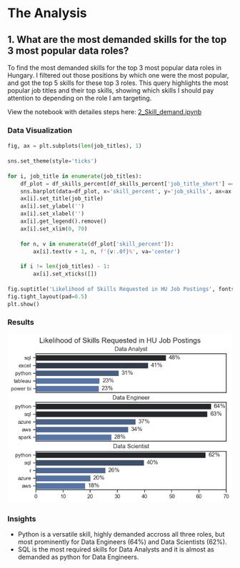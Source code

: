# The Analysis

## 1. What are the most demanded skills for the top 3 most popular data roles?

To find the most demanded skills for the top 3 most popular data roles in Hungary. I filtered out those positions by which one were the most popular, and got the top 5 skills for these top 3 roles. This query highlights the most popular job titles and their top skills, showing which skills I should pay attention to depending on the role I am targeting.

View the notebook with detailes steps here:
[2_Skill_demand.ipynb](3_Projects/2_Skill_Demand.ipynb)

### Data Visualization

```python
fig, ax = plt.subplots(len(job_titles), 1)

sns.set_theme(style='ticks')

for i, job_title in enumerate(job_titles):
    df_plot = df_skills_percent[df_skills_percent['job_title_short'] == job_title].head(5)
    sns.barplot(data=df_plot, x='skill_percent', y='job_skills', ax=ax[i], hue='skill_count', palette='dark:b_r')
    ax[i].set_title(job_title)
    ax[i].set_ylabel('')
    ax[i].set_xlabel('')
    ax[i].get_legend().remove()
    ax[i].set_xlim(0, 70)

    for n, v in enumerate(df_plot['skill_percent']):
        ax[i].text(v + 1, n, f'{v:.0f}%', va='center')
    
    if i != len(job_titles) - 1:
        ax[i].set_xticks([])

fig.suptitle('Likelihood of Skills Requested in HU Job Postings', fontsize=15)
fig.tight_layout(pad=0.5)
plt.show()
```

### Results

![Visualization of Top Skills for Data Professionals](3_Projects/images/skill_demand_all_roles.png)

### Insights

- Python is a versatile skill, highly demanded accross all three roles, but most prominently for Data Engineers (64%) and Data Scientists (62%).
- SQL is the most required skills for Data Analysts and it is almost as demanded as python for Data Engineers.